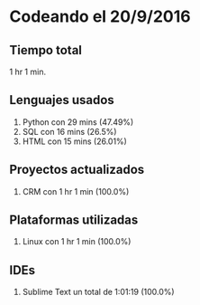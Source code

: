 # Codeando el 20/9/2016

## Tiempo total
1 hr 1 min.

## Lenguajes usados
1. Python con 29 mins (47.49%)
1. SQL con 16 mins (26.5%)
1. HTML con 15 mins (26.01%)

## Proyectos actualizados
1. CRM con 1 hr 1 min (100.0%)

## Plataformas utilizadas
1. Linux con 1 hr 1 min (100.0%)

## IDEs
1. Sublime Text un total de 1:01:19 (100.0%)
